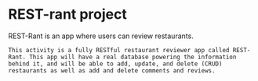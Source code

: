 # REST-rant project

REST-Rant is an app where users can review restaurants.

`This activity is a fully RESTful restaurant reviewer app called REST-Rant. This app will have a real database powering the information behind it, and will be able to add, update, and delete (CRUD) restaurants as well as add and delete comments and reviews.`

